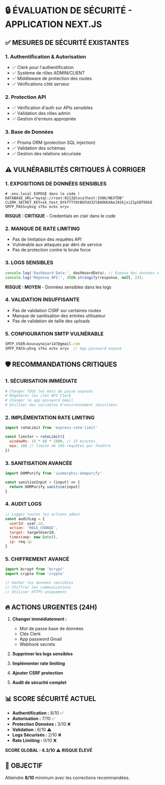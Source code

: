 # 🔒 ÉVALUATION DE SÉCURITÉ - APPLICATION NEXT.JS

## ✅ MESURES DE SÉCURITÉ EXISTANTES

### 1. **Authentification & Autorisation**
- ✅ Clerk pour l'authentification
- ✅ Système de rôles ADMIN/CLIENT
- ✅ Middleware de protection des routes
- ✅ Vérifications côté serveur

### 2. **Protection API**
- ✅ Vérification d'auth sur APIs sensibles
- ✅ Validation des rôles admin
- ✅ Gestion d'erreurs appropriée

### 3. **Base de Données**
- ✅ Prisma ORM (protection SQL injection)
- ✅ Validation des schémas
- ✅ Gestion des relations sécurisée

## ⚠️ VULNÉRABILITÉS CRITIQUES À CORRIGER

### 1. **EXPOSITIONS DE DONNÉES SENSIBLES**
```env
# .env.local EXPOSÉ dans le code !
DATABASE_URL="mysql://root:0212@localhost:3306/NEXTDB"
CLERK_SECRET_KEY=sk_test_OtkfTTt0tBGFUU32lB4O6bXAeJ92kjxiZ1pSDTO6kE
SMTP_PASS=ybvg sfku ecks eryv
```
**RISQUE : CRITIQUE** - Credentials en clair dans le code

### 2. **MANQUE DE RATE LIMITING**
- Pas de limitation des requêtes API
- Vulnérable aux attaques par déni de service
- Pas de protection contre le brute force

### 3. **LOGS SENSIBLES**
```js
console.log('Dashboard Data:', dashboardData); // Expose des données clients
console.log('Réponse API:', JSON.stringify(response, null, 2));
```
**RISQUE : MOYEN** - Données sensibles dans les logs

### 4. **VALIDATION INSUFFISANTE**
- Pas de validation CSRF sur certaines routes
- Manque de sanitisation des entrées utilisateur
- Pas de validation de taille des uploads

### 5. **CONFIGURATION SMTP VULNÉRABLE**
```js
SMTP_USER=kousaynajar147@gmail.com
SMTP_PASS=ybvg sfku ecks eryv  // App password exposé
```

## 🛡️ RECOMMANDATIONS CRITIQUES

### 1. **SÉCURISATION IMMÉDIATE**
```bash
# Changer TOUS les mots de passe exposés
# Régénérer les clés API Clerk
# Changer le app password Gmail
# Utiliser des variables d'environnement sécurisées
```

### 2. **IMPLÉMENTATION RATE LIMITING**
```js
import rateLimit from 'express-rate-limit'

const limiter = rateLimit({
  windowMs: 15 * 60 * 1000, // 15 minutes
  max: 100 // limite de 100 requêtes par fenêtre
})
```

### 3. **SANITISATION AVANCÉE**
```js
import DOMPurify from 'isomorphic-dompurify'

const sanitizeInput = (input) => {
  return DOMPurify.sanitize(input)
}
```

### 4. **AUDIT LOGS**
```js
// Logger toutes les actions admin
const auditLog = {
  userId: user.id,
  action: 'ROLE_CHANGE',
  target: targetUserId,
  timestamp: new Date(),
  ip: req.ip
}
```

### 5. **CHIFFREMENT AVANCÉ**
```js
import bcrypt from 'bcrypt'
import crypto from 'crypto'

// Hacher les données sensibles
// Chiffrer les communications
// Utiliser HTTPS uniquement
```

## 🔥 ACTIONS URGENTES (24H)

1. **Changer immédiatement :**
   - Mot de passe base de données
   - Clés Clerk
   - App password Gmail
   - Webhook secrets

2. **Supprimer les logs sensibles**
3. **Implémenter rate limiting**
4. **Ajouter CSRF protection**
5. **Audit de sécurité complet**

## 📊 SCORE SÉCURITÉ ACTUEL

- **Authentification :** 8/10 ✅
- **Autorisation :** 7/10 ✅
- **Protection Données :** 3/10 ❌
- **Validation :** 6/10 ⚠️
- **Logs Sécurisés :** 2/10 ❌
- **Rate Limiting :** 0/10 ❌

**SCORE GLOBAL : 4.3/10** ⚠️ **RISQUE ÉLEVÉ**

## 🎯 OBJECTIF

Atteindre **8/10** minimum avec les corrections recommandées.
